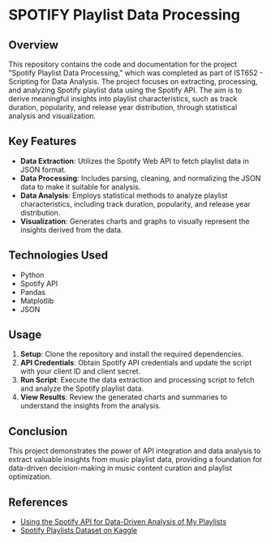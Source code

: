 # SPOTIFY Playlist Data Processing

## Overview
This repository contains the code and documentation for the project "Spotify Playlist Data Processing," which was completed as part of IST652 - Scripting for Data Analysis. The project focuses on extracting, processing, and analyzing Spotify playlist data using the Spotify API. The aim is to derive meaningful insights into playlist characteristics, such as track duration, popularity, and release year distribution, through statistical analysis and visualization.

## Key Features
- **Data Extraction**: Utilizes the Spotify Web API to fetch playlist data in JSON format.
- **Data Processing**: Includes parsing, cleaning, and normalizing the JSON data to make it suitable for analysis.
- **Data Analysis**: Employs statistical methods to analyze playlist characteristics, including track duration, popularity, and release year distribution.
- **Visualization**: Generates charts and graphs to visually represent the insights derived from the data.

## Technologies Used
- Python
- Spotify API
- Pandas
- Matplotlib
- JSON

## Usage
1. **Setup**: Clone the repository and install the required dependencies.
2. **API Credentials**: Obtain Spotify API credentials and update the script with your client ID and client secret.
3. **Run Script**: Execute the data extraction and processing script to fetch and analyze the Spotify playlist data.
4. **View Results**: Review the generated charts and summaries to understand the insights from the analysis.

## Conclusion
This project demonstrates the power of API integration and data analysis to extract valuable insights from music playlist data, providing a foundation for data-driven decision-making in music content curation and playlist optimization.

## References
- [Using the Spotify API for Data-Driven Analysis of My Playlists](https://soulsinporto.medium.com/using-the-spotify-api-for-data-driven-analysis-of-my-playlists-part-1-2-a4598ca7b96d)
- [Spotify Playlists Dataset on Kaggle](https://www.kaggle.com/datasets/andrewmvd/spotify-playlists?select=spotify_dataset.csv)
